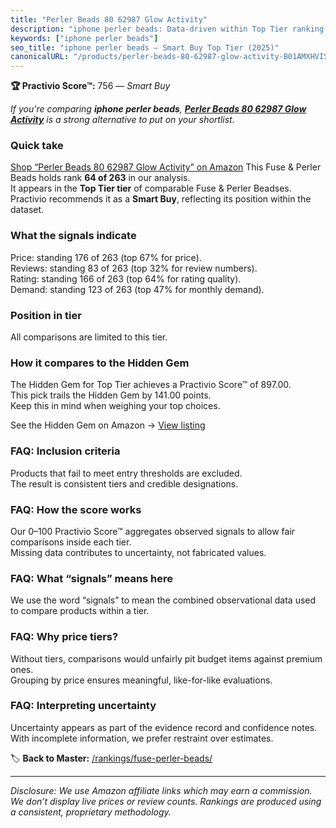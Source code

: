 ```yaml
---
title: "Perler Beads 80 62987 Glow Activity"
description: "iphone perler beads: Data-driven within Top Tier ranking using the Practivio Score™. Positioned by quality, value, demand, findability, momentum."
keywords: ["iphone perler beads"]
seo_title: "iphone perler beads — Smart Buy Top Tier (2025)"
canonicalURL: "/products/perler-beads-80-62987-glow-activity-B01AMXHVIS/"
---
```


**🏆 Practivio Score™:** 756 — _Smart Buy_


*If you're comparing **iphone perler beads**, **[Perler Beads 80 62987 Glow Activity](https://www.amazon.com/dp/B01AMXHVIS?tag=practivio-20)** is a strong alternative to put on your shortlist.*
### Quick take
[Shop “Perler Beads 80 62987 Glow Activity” on Amazon](https://www.amazon.com/dp/B01AMXHVIS?tag=practivio-20)
This Fuse & Perler Beads holds rank **64 of 263** in our analysis.  
It appears in the **Top Tier tier** of comparable Fuse & Perler Beadses.  
Practivio recommends it as a **Smart Buy**, reflecting its position within the dataset.

### What the signals indicate
Price: standing 176 of 263 (top 67% for price).  
Reviews: standing 83 of 263 (top 32% for review numbers).  
Rating: standing 166 of 263 (top 64% for rating quality).  
Demand: standing 123 of 263 (top 47% for monthly demand).

### Position in tier
All comparisons are limited to this tier.

### How it compares to the Hidden Gem
The Hidden Gem for Top Tier achieves a Practivio Score™ of 897.00.  
This pick trails the Hidden Gem by 141.00 points.  
Keep this in mind when weighing your top choices.  

See the Hidden Gem on Amazon → [View listing](https://www.amazon.com/dp/B000ZDME7Y?tag=practivio-20)

### FAQ: Inclusion criteria
Products that fail to meet entry thresholds are excluded.  
The result is consistent tiers and credible designations.

### FAQ: How the score works
Our 0–100 Practivio Score™ aggregates observed signals to allow fair comparisons inside each tier.  
Missing data contributes to uncertainty, not fabricated values.

### FAQ: What “signals” means here
We use the word “signals” to mean the combined observational data used to compare products within a tier.

### FAQ: Why price tiers?
Without tiers, comparisons would unfairly pit budget items against premium ones.  
Grouping by price ensures meaningful, like-for-like evaluations.

### FAQ: Interpreting uncertainty
Uncertainty appears as part of the evidence record and confidence notes.  
With incomplete information, we prefer restraint over estimates.


🏷️ **Back to Master:** [/rankings/fuse-perler-beads/](/rankings/fuse-perler-beads/)

---
_Disclosure: We use Amazon affiliate links which may earn a commission. We don’t display live prices or review counts. Rankings are produced using a consistent, proprietary methodology._
